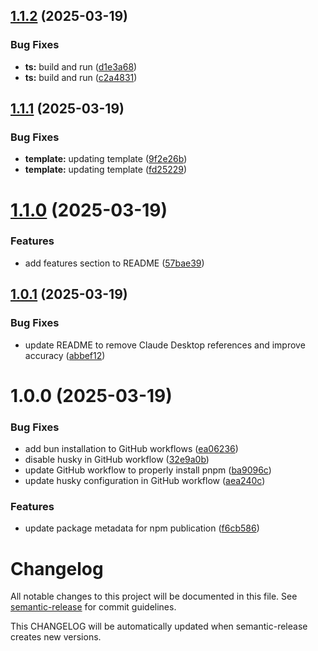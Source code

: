 ## [1.1.2](https://github.com/johnlindquist/create-cursor-mcp/compare/v1.1.1...v1.1.2) (2025-03-19)


### Bug Fixes

* **ts:** build and run ([d1e3a68](https://github.com/johnlindquist/create-cursor-mcp/commit/d1e3a68576625c1dd77cdd6f8c14da4614e1990b))
* **ts:** build and run ([c2a4831](https://github.com/johnlindquist/create-cursor-mcp/commit/c2a4831a1c025d2b1848a9dc2ed81be9ce851547))

## [1.1.1](https://github.com/johnlindquist/create-cursor-mcp/compare/v1.1.0...v1.1.1) (2025-03-19)


### Bug Fixes

* **template:** updating template ([9f2e26b](https://github.com/johnlindquist/create-cursor-mcp/commit/9f2e26b7d187ce6b85215235fb572de5f3ea072c))
* **template:** updating template ([fd25229](https://github.com/johnlindquist/create-cursor-mcp/commit/fd25229245ba8853826d9223082dee4eccb616d0))

# [1.1.0](https://github.com/johnlindquist/create-cursor-mcp/compare/v1.0.1...v1.1.0) (2025-03-19)


### Features

* add features section to README ([57bae39](https://github.com/johnlindquist/create-cursor-mcp/commit/57bae397a485141ba7f00fca1d314c08b2bc66e4))

## [1.0.1](https://github.com/johnlindquist/create-cursor-mcp/compare/v1.0.0...v1.0.1) (2025-03-19)


### Bug Fixes

* update README to remove Claude Desktop references and improve accuracy ([abbef12](https://github.com/johnlindquist/create-cursor-mcp/commit/abbef12e96666b05980521ec084dcd4fbce6132e))

# 1.0.0 (2025-03-19)


### Bug Fixes

* add bun installation to GitHub workflows ([ea06236](https://github.com/johnlindquist/create-cursor-mcp/commit/ea06236f44f63928534aed966b8584fa0f15114d))
* disable husky in GitHub workflow ([32e9a0b](https://github.com/johnlindquist/create-cursor-mcp/commit/32e9a0bf7f2f2c619a9374c29f7a956b3ba07f00))
* update GitHub workflow to properly install pnpm ([ba9096c](https://github.com/johnlindquist/create-cursor-mcp/commit/ba9096c0d21da24c2fb912e3a76713928f9464c2))
* update husky configuration in GitHub workflow ([aea240c](https://github.com/johnlindquist/create-cursor-mcp/commit/aea240c5c8a313b65ef48b1b38985d6057814cea))


### Features

* update package metadata for npm publication ([f6cb586](https://github.com/johnlindquist/create-cursor-mcp/commit/f6cb586faf2fbcfa5f1e0bd76e6b4591632e772d))

# Changelog

All notable changes to this project will be documented in this file. See [semantic-release](https://github.com/semantic-release/semantic-release) for commit guidelines.

This CHANGELOG will be automatically updated when semantic-release creates new versions.
